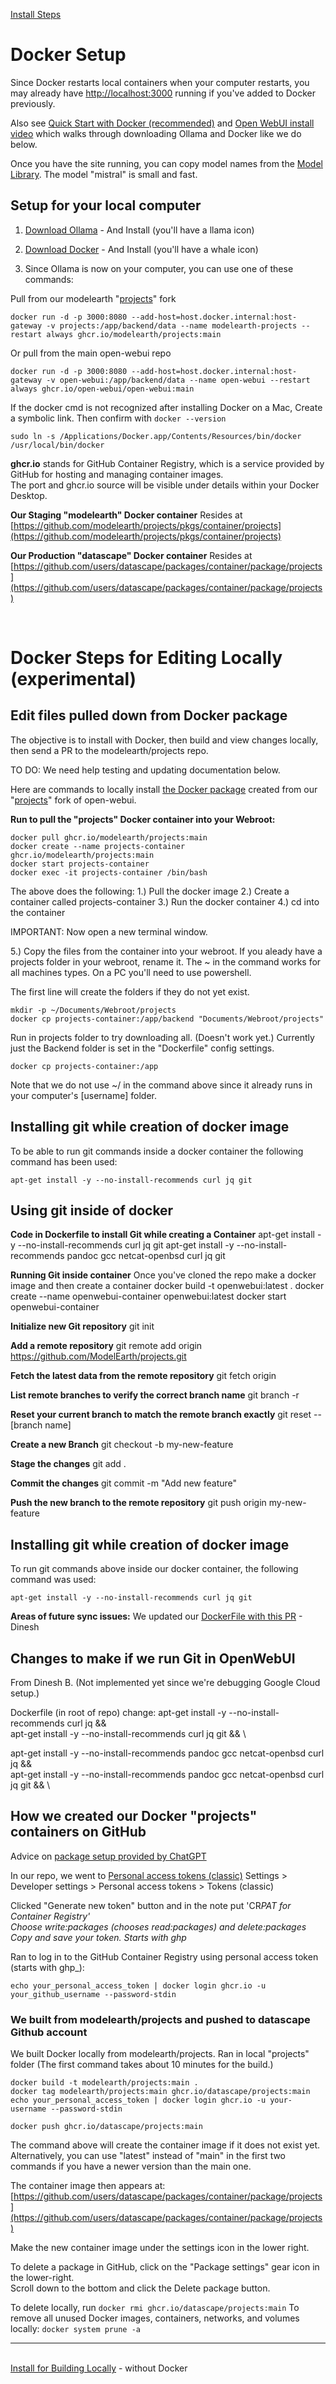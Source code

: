 [Install Steps](../)

# Docker Setup

Since Docker restarts local containers when your computer restarts, you may already have
[http://localhost:3000](http://localhost:3000) running if you've added to Docker previously.

Also see <a href="https://docs.openwebui.com/getting-started/">Quick Start with Docker (recommended)</a> and [Open WebUI install video](https://www.youtube.com/watch?v=N-aRJe--txs)
which walks through downloading Ollama and Docker like we do below.

Once you have the site running, you can copy model names from the [Model Library](https://ollama.com/library). The model "mistral" is small and fast.

## Setup for your local computer

1. [Download Ollama](https://ollama.com/) - And Install (you'll have a llama icon)
<!-- Sample says "ollama run llama3.1" but that downloads 4.7 GB -->

<!--
If Ollama is installed, you should see it here:
[http://localhost:11434](http://localhost:11434)
-->

2. [Download Docker](https://www.docker.com/) - And Install (you'll have a whale icon)

3. Since Ollama is now on your computer, you can use one of these commands:

Pull from our modelearth "[projects](https://github.com/modelearth/projects/)" fork

<!-- The --name value does not appear in Docker. -->

```
docker run -d -p 3000:8080 --add-host=host.docker.internal:host-gateway -v projects:/app/backend/data --name modelearth-projects --restart always ghcr.io/modelearth/projects:main
```

Or pull from the main open-webui repo

<!--(If you already have an "open-webui" container in Docker, delete or rename it.)-->

```
docker run -d -p 3000:8080 --add-host=host.docker.internal:host-gateway -v open-webui:/app/backend/data --name open-webui --restart always ghcr.io/open-webui/open-webui:main
```

If the docker cmd is not recognized after installing Docker on a Mac, Create a symbolic link. Then confirm with `docker --version`

    sudo ln -s /Applications/Docker.app/Contents/Resources/bin/docker /usr/local/bin/docker

**ghcr.io** stands for GitHub Container Registry, which is a service provided by GitHub for hosting and managing container images.  
The port and ghcr.io source will be visible under details within your Docker Desktop.<br>

**Our Staging "modelearth" Docker container**
Resides at [https://github.com/modelearth/projects/pkgs/container/projects](https://github.com/modelearth/projects/pkgs/container/projects)

**Our Production "datascape" Docker container**
Resides at [https://github.com/users/datascape/packages/container/package/projects](https://github.com/users/datascape/packages/container/package/projects)

<br>

# Docker Steps for Editing Locally (experimental)

## Edit files pulled down from Docker package

The objective is to install with Docker, then build and view changes locally, then send a PR to the modelearth/projects repo.

TO DO: We need help testing and updating documentation below.

<!--
Replaced open-webui/open-webui with modelearth/projects
Replaced open-webui-container with projects-container
-->

Here are commands to locally install [the Docker package](https://github.com/modelearth/projects/pkgs/container/projects) created from our "[projects](https://github.com/modelearth/projects)" fork of open-webui.

<!--
The main Open WebUI container is at:
[https://github.com/orgs/open-webui/packages?repo_name=open-webui](https://github.com/orgs/open-webui/packages?repo_name=open-webui)

We're not an org, so this was not our URL:
[https://github.com/orgs/modelearth/packages?repo_name=projects](https://github.com/orgs/modelearth/packages?repo_name=projects)
-->

<!--
Another Docker container reside in our datascape repo.
The intent is to minimize the storage use in modelearth.
-->

**Run to pull the "projects" Docker container into your Webroot:**

<!-- ran in Documents/Webroot. Did not have
	a projects or projects-container folder beforehand. -->

    docker pull ghcr.io/modelearth/projects:main
    docker create --name projects-container ghcr.io/modelearth/projects:main
    docker start projects-container
    docker exec -it projects-container /bin/bash

The above does the following:
1.) Pull the docker image
2.) Create a container called projects-container
3.) Run the docker container
4.) cd into the container

<!-- No folder is there yet, and the prompt now says: /app/backend# -->

IMPORTANT: Now open a new terminal window.

5.) Copy the files from the container into your webroot. If you aleady have a projects folder in your webroot, rename it.
The ~ in the command works for all machines types. On a PC you'll need to use powershell.

The first line will create the folders if they do not yet exist.

    mkdir -p ~/Documents/Webroot/projects
    docker cp projects-container:/app/backend "Documents/Webroot/projects"

Run in projects folder to try downloading all. (Doesn't work yet.)
Currently just the Backend folder is set in the "Dockerfile" config settings.

    docker cp projects-container:/app

Note that we do not use \~/ in the command above since it already runs in your computer's [username] folder.

<!-- Docker set-up contributors: Dinesh B, Loren, Yifeng, Yuxin -->

## Installing git while creation of docker image

To be able to run git commands inside a docker container the following command has been used:<!-- Dinesh B -->

    apt-get install -y --no-install-recommends curl jq git

## Using git inside of docker

**Code in Dockerfile to install Git while creating a Container**
apt-get install -y --no-install-recommends curl jq git
apt-get install -y --no-install-recommends pandoc gcc netcat-openbsd curl jq git

**Running Git inside container**
Once you've cloned the repo make a docker image and then create a container
docker build -t openwebui:latest .
docker create --name openwebui-container openwebui:latest
docker start openwebui-container

**Initialize new Git repository**
git init

**Add a remote repository**
git remote add origin https://github.com/ModelEarth/projects.git

**Fetch the latest data from the remote repository**
git fetch origin

**List remote branches to verify the correct branch name**
git branch -r

**Reset your current branch to match the remote branch exactly**
git reset --[branch name]

**Create a new Branch**
git checkout -b my-new-feature

**Stage the changes**
git add .

**Commit the changes**
git commit -m "Add new feature"

**Push the new branch to the remote repository**
git push origin my-new-feature

## Installing git while creation of docker image

To run git commands above inside our docker container,
the following command was used:

    apt-get install -y --no-install-recommends curl jq git

**Areas of future sync issues:**
We updated our [DockerFile with this PR](https://github.com/ModelEarth/projects/pull/2/files) - Dinesh

## Changes to make if we run Git in OpenWebUI

From Dinesh B. (Not implemented yet since we're debugging Google Cloud setup.)

Dockerfile (in root of repo) change:
apt-get install -y --no-install-recommends curl jq && \
apt-get install -y --no-install-recommends curl jq git && \

apt-get install -y --no-install-recommends pandoc gcc netcat-openbsd curl jq && \
apt-get install -y --no-install-recommends pandoc gcc netcat-openbsd curl jq git && \

## How we created our Docker "projects" containers on GitHub

Advice on [package setup provided by ChatGPT](https://chatgpt.com/share/2200ae05-4f33-4b1c-a1f9-57be4d18257b)

In our repo, we went to [Personal access tokens (classic)](https://github.com/settings/tokens)
Settings > Developer settings > Personal access tokens > Tokens (classic)

Clicked "Generate new token" button and in the note put 'CR*PAT for Container Registry'  
Choose write:packages (chooses read:packages) and delete:packages  
Copy and save your token. Starts with ghp*

Ran to log in to the GitHub Container Registry using personal access token (starts with ghp\_):

    echo your_personal_access_token | docker login ghcr.io -u your_github_username --password-stdin

### We built from modelearth/projects and pushed to datascape Github account

We built Docker locally from modelearth/projects. Ran in local "projects" folder
(The first command takes about 10 minutes for the build.)

    docker build -t modelearth/projects:main .
    docker tag modelearth/projects:main ghcr.io/datascape/projects:main
    echo your_personal_access_token | docker login ghcr.io -u your-username --password-stdin

    docker push ghcr.io/datascape/projects:main

The command above will create the container image if it does not exist yet.
Alternatively, you can use "latest" instead of "main" in the first two commands if you have a newer version than the main one.

The container image then appears at: [https://github.com/users/datascape/packages/container/package/projects](https://github.com/users/datascape/packages/container/package/projects)

Make the new container image under the settings icon in the lower right.

<!--
Using datascape account to avoid using too much storage space in modelearth account.

	docker build -t ghcr.io/modelearth/projects:main .
	docker push ghcr.io/datascape/projects:main

Our container then appeared at: [https://github.com/datascape/projects/pkgs/container/projects](projects/pkgs/container/projects)
-->

To delete a package in GitHub, click on the "Package settings" gear icon in the lower-right.  
Scroll down to the bottom and click the Delete package button.

To delete locally, run `docker rmi ghcr.io/datascape/projects:main`
To remove all unused Docker images, containers, networks, and volumes locally: `docker system prune -a`

<!--
You can run the following in your local projects folder.

	docker compose up -d --build
-->

<!--
Avoid this:
docker run -d -p 3000:8080 --gpus=all -v ollama:/root/.ollama -v open-webui:/app/backend/data --name open-webui --restart always ghcr.io/open-webui/open-webui:ollama

If you already have Ollama running in Docker,
the above command my exceed the avalable allocated memory.

Tried again after changind in Docker > Settings > Resources > Advanced
CPU was already at 16
Increased memory limit from 8GB to 24GB
Increase Swap from 1GB to 3GB
-->

<!--
## How to build with a different "src" file

We're not taking this approach. We're prepending "team-" instead.

1.) Add to vite.config.js: root: 'src-merged'

2.) In package.json, replace "src" with "src-merged" (was in one place)

3.) Add to svelt.config.js (Provided by ChatGPT. You might need all these lines.)

, files: {  
assets: 'src-merged/assets',  
lib: 'src-merged/lib',  
params: 'src-merged/params',  
routes: 'src-merged/routes',  
serviceWorker: 'src-merged/service-worker',  
appTemplate: 'src-merged/app.html'
-->

---

<br>[Install for Building Locally](../) - without Docker

